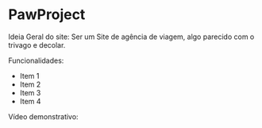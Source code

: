 # PawProject

Ideia Geral do site:
Ser um Site de agência de viagem, algo parecido com o trivago e decolar.

Funcionalidades:
* Item 1
* Item 2
* Item 3
* Item 4

Vídeo demonstrativo:
